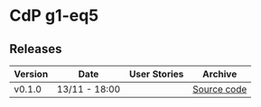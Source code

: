 # CdP g1-eq5

## Releases


|   Version    |      Date      |     User Stories      |               Archive                  |   
| ------------ | :------------: | :-------------------: | :------------------------------------: | 
| v0.1.0       |  13/11 - 18:00 |                       | [Source code](https://github.com/cartoonnerie/g1-eq5-Release/raw/main/releases/v0.1.0.zip) |
